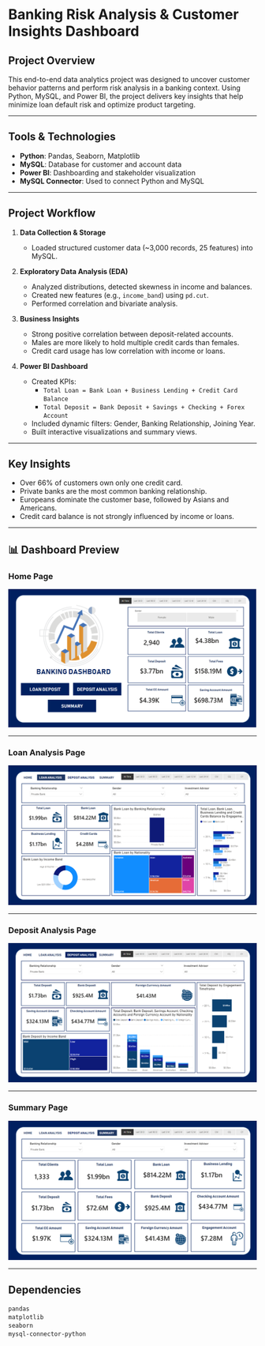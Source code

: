 # Banking Risk Analysis & Customer Insights Dashboard

## Project Overview
This end-to-end data analytics project was designed to uncover customer behavior patterns and perform risk analysis in a banking context. Using Python, MySQL, and Power BI, the project delivers key insights that help minimize loan default risk and optimize product targeting.

---

## Tools & Technologies
- **Python**: Pandas, Seaborn, Matplotlib
- **MySQL**: Database for customer and account data
- **Power BI**: Dashboarding and stakeholder visualization
- **MySQL Connector**: Used to connect Python and MySQL

---

## Project Workflow

1. **Data Collection & Storage**
   - Loaded structured customer data (~3,000 records, 25 features) into MySQL.
   
2. **Exploratory Data Analysis (EDA)**
   - Analyzed distributions, detected skewness in income and balances.
   - Created new features (e.g., `income_band`) using `pd.cut`.
   - Performed correlation and bivariate analysis.

3. **Business Insights**
   - Strong positive correlation between deposit-related accounts.
   - Males are more likely to hold multiple credit cards than females.
   - Credit card usage has low correlation with income or loans.

4. **Power BI Dashboard**
   - Created KPIs:  
     - `Total Loan = Bank Loan + Business Lending + Credit Card Balance`  
     - `Total Deposit = Bank Deposit + Savings + Checking + Forex Account`
   - Included dynamic filters: Gender, Banking Relationship, Joining Year.
   - Built interactive visualizations and summary views.

---

## Key Insights
- Over 66% of customers own only one credit card.
- Private banks are the most common banking relationship.
- Europeans dominate the customer base, followed by Asians and Americans.
- Credit card balance is not strongly influenced by income or loans.

---

## 📊 Dashboard Preview

### Home Page
![Home Dashboard](https://github.com/Utkarshh-Raj/banking-risk-analysis-dashboard/blob/main/Banking%20Analysis/Banking/DashBoard/HOME.png)

---

### Loan Analysis Page
![Summary Dashboard](https://github.com/Utkarshh-Raj/banking-risk-analysis-dashboard/blob/main/Banking%20Analysis/Banking/DashBoard/LOAN_ANALYSIS.png)

---

### Deposit Analysis Page
![Summary Dashboard](https://github.com/Utkarshh-Raj/banking-risk-analysis-dashboard/blob/main/Banking%20Analysis/Banking/DashBoard/DEPOSIT_ANALYSIS.png)

---

### Summary Page
![Summary Dashboard](https://github.com/Utkarshh-Raj/banking-risk-analysis-dashboard/blob/main/Banking%20Analysis/Banking/DashBoard/SUMMARY.png)

---

## Dependencies
```bash
pandas
matplotlib
seaborn
mysql-connector-python
